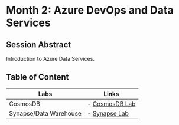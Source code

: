 # Month 2: Azure DevOps and Data Services

## Session Abstract

Introduction to Azure Data Services.

## Table of Content

| Labs          | Links                            |
|-------------------|----------------------------------|
| CosmosDB       | - [CosmosDB Lab](lab_cosmos/) |
| Synapse/Data Warehouse     | - [Synapse Lab](lab_dw/) |
